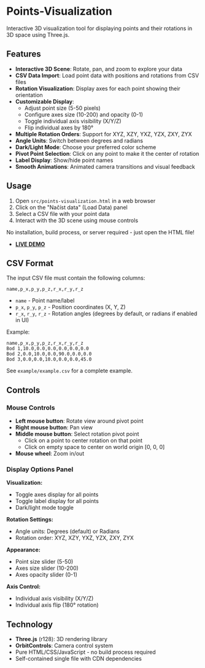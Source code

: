 # Points-Visualization

Interactive 3D visualization tool for displaying points and their rotations in 3D space using Three.js.

## Features

- **Interactive 3D Scene**: Rotate, pan, and zoom to explore your data
- **CSV Data Import**: Load point data with positions and rotations from CSV files
- **Rotation Visualization**: Display axes for each point showing their orientation
- **Customizable Display**:
  - Adjust point size (5-50 pixels)
  - Configure axes size (10-200) and opacity (0-1)
  - Toggle individual axis visibility (X/Y/Z)
  - Flip individual axes by 180°
- **Multiple Rotation Orders**: Support for XYZ, XZY, YXZ, YZX, ZXY, ZYX
- **Angle Units**: Switch between degrees and radians
- **Dark/Light Mode**: Choose your preferred color scheme
- **Pivot Point Selection**: Click on any point to make it the center of rotation
- **Label Display**: Show/hide point names
- **Smooth Animations**: Animated camera transitions and visual feedback

## Usage

1. Open `src/points-visualization.html` in a web browser
2. Click on the "Načíst data" (Load Data) panel
3. Select a CSV file with your point data
4. Interact with the 3D scene using mouse controls

No installation, build process, or server required - just open the HTML file!

- **[LIVE DEMO](https://mikesh.tech/points-visualization.html)**

## CSV Format

The input CSV file must contain the following columns:

```
name,p_x,p_y,p_z,r_x,r_y,r_z
```

- `name` - Point name/label
- `p_x`, `p_y`, `p_z` - Position coordinates (X, Y, Z)
- `r_x`, `r_y`, `r_z` - Rotation angles (degrees by default, or radians if enabled in UI)

Example:

```csv
name,p_x,p_y,p_z,r_x,r_y,r_z
Bod 1,10.0,0.0,0.0,0.0,0.0,0.0
Bod 2,0.0,10.0,0.0,90.0,0.0,0.0
Bod 3,0.0,0.0,10.0,0.0,0.0,45.0
```

See `example/example.csv` for a complete example.

## Controls

### Mouse Controls

- **Left mouse button**: Rotate view around pivot point
- **Right mouse button**: Pan view
- **Middle mouse button**: Select rotation pivot point
  - Click on a point to center rotation on that point
  - Click on empty space to center on world origin [0, 0, 0]
- **Mouse wheel**: Zoom in/out

### Display Options Panel

**Visualization:**

- Toggle axes display for all points
- Toggle label display for all points
- Dark/light mode toggle

**Rotation Settings:**

- Angle units: Degrees (default) or Radians
- Rotation order: XYZ, XZY, YXZ, YZX, ZXY, ZYX

**Appearance:**

- Point size slider (5-50)
- Axes size slider (10-200)
- Axes opacity slider (0-1)

**Axis Control:**

- Individual axis visibility (X/Y/Z)
- Individual axis flip (180° rotation)

## Technology

- **Three.js** (r128): 3D rendering library
- **OrbitControls**: Camera control system
- Pure HTML/CSS/JavaScript - no build process required
- Self-contained single file with CDN dependencies

